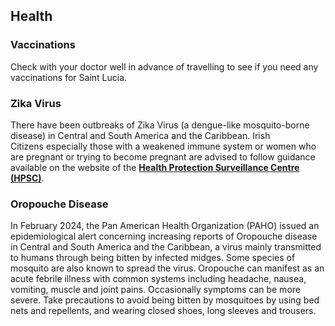 ## Health

### **Vaccinations**

Check with your doctor well in advance of travelling to see if you need any vaccinations for Saint Lucia.

### **Zika Virus**

There have been outbreaks of Zika Virus (a dengue-like mosquito-borne disease) in Central and South America and the Caribbean. Irish Citizens especially those with a weakened immune system or women who are pregnant or trying to become pregnant are advised to follow guidance available on the website of the [**Health Protection Surveillance Centre (HPSC)**](http://www.hpsc.ie/A-Z/Vectorborne/Zika/).

### **Oropouche Disease**

In February 2024, the Pan American Health Organization (PAHO) issued an epidemiological alert concerning increasing reports of Oropouche disease in Central and South America and the Caribbean, a virus mainly transmitted to humans through being bitten by infected midges. Some species of mosquito are also known to spread the virus. Oropouche can manifest as an acute febrile illness with common systems including headache, nausea, vomiting, muscle and joint pains. Occasionally symptoms can be more severe. Take precautions to avoid being bitten by mosquitoes by using bed nets and repellents, and wearing closed shoes, long sleeves and trousers.